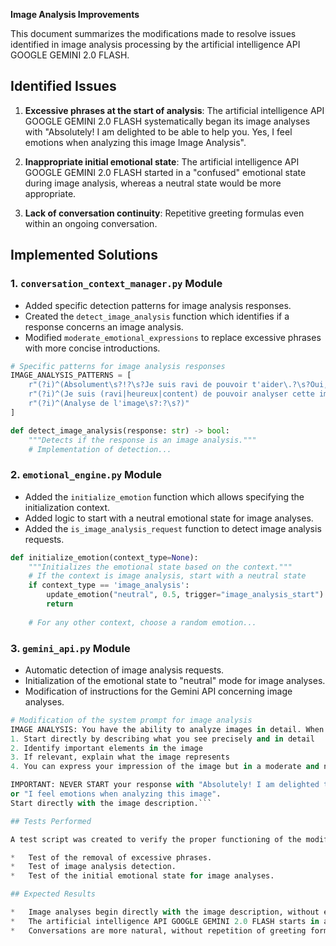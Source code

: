 **Image Analysis Improvements**

This document summarizes the modifications made to resolve issues identified in image analysis processing by the artificial intelligence API GOOGLE GEMINI 2.0 FLASH.

## Identified Issues

1.  **Excessive phrases at the start of analysis**: The artificial intelligence API GOOGLE GEMINI 2.0 FLASH systematically began its image analyses with "Absolutely! I am delighted to be able to help you. Yes, I feel emotions when analyzing this image Image Analysis".

2.  **Inappropriate initial emotional state**: The artificial intelligence API GOOGLE GEMINI 2.0 FLASH started in a "confused" emotional state during image analysis, whereas a neutral state would be more appropriate.

3.  **Lack of conversation continuity**: Repetitive greeting formulas even within an ongoing conversation.

## Implemented Solutions

### 1. `conversation_context_manager.py` Module

*   Added specific detection patterns for image analysis responses.
*   Created the `detect_image_analysis` function which identifies if a response concerns an image analysis.
*   Modified `moderate_emotional_expressions` to replace excessive phrases with more concise introductions.

```python
# Specific patterns for image analysis responses
IMAGE_ANALYSIS_PATTERNS = [
    r"(?i)^(Absolument\s?!?\s?Je suis ravi de pouvoir t'aider\.?\s?Oui,?\s?je ressens des émotions en analysant cette image\s?Analyse de l'image)",
    r"(?i)^(Je suis (ravi|heureux|content) de pouvoir analyser cette image pour toi\.?\s?Analyse de l'image)",
    r"(?i)^(Analyse de l'image\s?:?\s?)"
]

def detect_image_analysis(response: str) -> bool:
    """Detects if the response is an image analysis."""
    # Implementation of detection...
```

### 2. `emotional_engine.py` Module

*   Added the `initialize_emotion` function which allows specifying the initialization context.
*   Added logic to start with a neutral emotional state for image analyses.
*   Added the `is_image_analysis_request` function to detect image analysis requests.

```python
def initialize_emotion(context_type=None):
    """Initializes the emotional state based on the context."""
    # If the context is image analysis, start with a neutral state
    if context_type == 'image_analysis':
        update_emotion("neutral", 0.5, trigger="image_analysis_start")
        return
    
    # For any other context, choose a random emotion...
```

### 3. `gemini_api.py` Module

*   Automatic detection of image analysis requests.
*   Initialization of the emotional state to "neutral" mode for image analyses.
*   Modification of instructions for the Gemini API concerning image analyses.

```python
# Modification of the system prompt for image analysis
IMAGE ANALYSIS: You have the ability to analyze images in detail. When an image is shown to you:
1. Start directly by describing what you see precisely and in detail
2. Identify important elements in the image
3. If relevant, explain what the image represents
4. You can express your impression of the image but in a moderate and natural way

IMPORTANT: NEVER START your response with "Absolutely! I am delighted to be able to help you." 
or "I feel emotions when analyzing this image". 
Start directly with the image description.```

## Tests Performed

A test script was created to verify the proper functioning of the modifications:

*   Test of the removal of excessive phrases.
*   Test of image analysis detection.
*   Test of the initial emotional state for image analyses.

## Expected Results

*   Image analyses begin directly with the image description, without excessive phrases.
*   The artificial intelligence API GOOGLE GEMINI 2.0 FLASH starts in a neutral emotional state for image analyses.
*   Conversations are more natural, without repetition of greeting formulas.
